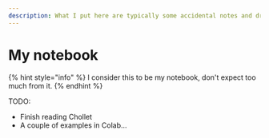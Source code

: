 ```yaml
---
description: What I put here are typically some accidental notes and draft presentations.
---
```


# My notebook

{% hint style="info" %}
I consider this to be my notebook, don't expect too much from it.
{% endhint %}

TODO:

* Finish reading Chollet
* A couple of examples in Colab...

